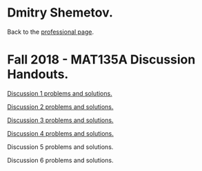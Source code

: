 # Dmitry Shemetov.

Back to the [professional page](https://dshemetov.github.io/).

# Fall 2018 - MAT135A Discussion Handouts.

[Discussion 1 problems and solutions.](assets/Discussion1.Solutions.pdf)

[Discussion 2 problems and solutions.](assets/Discussion2.Solutions.pdf)

[Discussion 3 problems and solutions.](assets/Discussion3.Solutions.pdf)

[Discussion 4 problems and solutions.](assets/Discussion4.Solutions.pdf)

Discussion 5 problems and solutions.

Discussion 6 problems and solutions.
